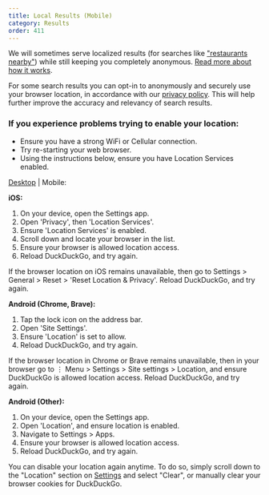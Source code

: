 ```yaml
---
title: Local Results (Mobile)
category: Results
order: 411
---
```

<p>We will sometimes serve localized results (for searches like <a href="https://duckduckgo.com/?q=restaurants+nearby">"restaurants nearby"</a>) while still keeping you completely anonymous. <a href="https://duck.co/help/privacy/anonymous-localized-results">Read more about how it works</a>.</p>

<p>For some search results you can opt-in to anonymously and securely use your browser location, in accordance with our <a href="https://duckduckgo.com/privacy">privacy policy</a>. This will help further improve the accuracy and relevancy of search results.</p>

<h3>If you experience problems trying to enable your location:</h3>
<ul><li>Ensure you have a strong WiFi or Cellular connection.</li>
<li>Try re-starting your web browser.</li>
<li>Using the instructions below, ensure you have Location Services enabled.</li>
</ul><p><a href="https://duck.co/help/results/local-results">Desktop</a> | Mobile:</p>

<p><strong>iOS:</strong></p>
<ol><li>On your device, open the Settings app.</li>
<li>Open 'Privacy', then 'Location Services'.</li>
<li>Ensure 'Location Services' is enabled.</li>
<li>Scroll down and locate your browser in the list.</li>
<li>Ensure your browser is allowed location access.</li>
<li>Reload DuckDuckGo, and try again.</li>
</ol><p>If the browser location on iOS remains unavailable, then go to Settings &gt; General &gt; Reset &gt; 'Reset Location &amp; Privacy'. Reload DuckDuckGo, and try again.</p>

<p><strong>Android (Chrome, Brave):</strong></p>
<ol><li>Tap the lock icon on the address bar.</li>
<li>Open 'Site Settings'.</li>
<li>Ensure 'Location' is set to allow.</li>
<li>Reload DuckDuckGo, and try again.</li>
</ol><p>If the browser location in Chrome or Brave remains unavailable, then in your browser go to ⋮ Menu &gt; Settings &gt; Site settings &gt; Location, and ensure DuckDuckGo is allowed location access. Reload DuckDuckGo, and try again.</p>

<p><strong>Android (Other):</strong></p>
<ol><li>On your device, open the Settings app.</li>
<li>Open 'Location', and ensure location is enabled.</li>
<li>Navigate to Settings &gt; Apps.</li>
<li>Ensure your browser is allowed location access.</li>
<li>Reload DuckDuckGo, and try again.</li>
</ol><p>You can disable your location again anytime. To do so, simply scroll down to the "Location" section on <a href="https://duckduckgo.com/settings">Settings</a> and select "Clear", or manually clear your browser cookies for DuckDuckGo.</p>